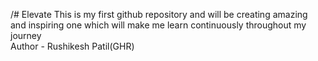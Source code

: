/# Elevate
This is my first github repository and will be creating amazing and inspiring one which will make me learn continuously throughout my journey<br>
Author - Rushikesh Patil(GHR)
